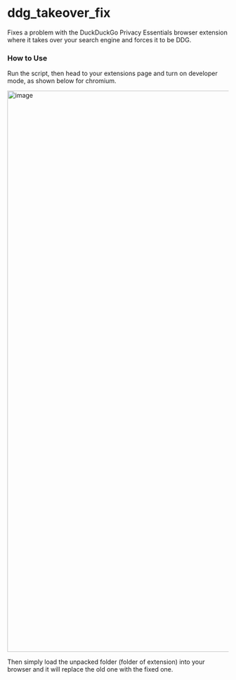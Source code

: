 # ddg_takeover_fix
Fixes a problem with the DuckDuckGo Privacy Essentials browser extension where it takes over your search engine and forces it to be DDG.

### How to Use
Run the script, then head to your extensions page and turn on developer mode, as shown below for chromium.

<img width="1277" alt="image" src="https://github.com/Atropa-Solanaceae/ddg_takeover_fix/assets/89823371/65b85056-afcc-4c41-9842-b51dae095a7c">

Then simply load the unpacked folder (folder of extension) into your browser and it will replace the old one with the fixed one.
